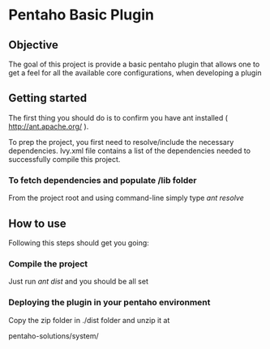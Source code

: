 Pentaho Basic Plugin
=====================

Objective
---------

The goal of this project is provide a basic pentaho plugin that allows one to get a feel for all the available core configurations, when developing a plugin

Getting started
---------------

The first thing you should do is to confirm you have ant installed ( http://ant.apache.org/ ).

To prep the project, you first need to resolve/include the necessary dependencies.
Ivy.xml file contains a list of the dependencies needed to successfully compile this project.

### To fetch dependencies and populate /lib folder 

From the project root and using command-line simply type *ant resolve*


How to use
----------

Following this steps should get you going:

### Compile the project

Just run *ant dist* and you should be all set


### Deploying the plugin in your pentaho environment

Copy the zip folder in ./dist folder and unzip it at 

pentaho-solutions/system/


